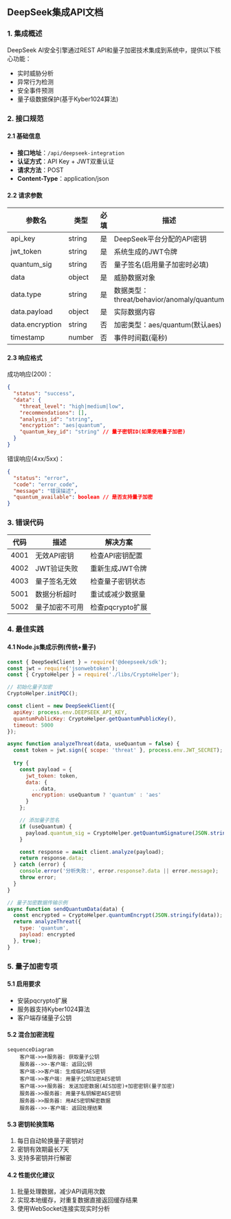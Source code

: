 ## DeepSeek集成API文档

### 1. 集成概述
DeepSeek AI安全引擎通过REST API和量子加密技术集成到系统中，提供以下核心功能：
- 实时威胁分析
- 异常行为检测
- 安全事件预测
- 量子级数据保护(基于Kyber1024算法)

### 2. 接口规范

#### 2.1 基础信息
- **接口地址**：`/api/deepseek-integration`
- **认证方式**：API Key + JWT双重认证
- **请求方法**：POST
- **Content-Type**：application/json

#### 2.2 请求参数
| 参数名 | 类型 | 必填 | 描述 |
|--------|------|------|------|
| api_key | string | 是 | DeepSeek平台分配的API密钥 |
| jwt_token | string | 是 | 系统生成的JWT令牌 |
| quantum_sig | string | 否 | 量子签名(启用量子加密时必填) |
| data | object | 是 | 威胁数据对象 |
| data.type | string | 是 | 数据类型：threat/behavior/anomaly/quantum |
| data.payload | object | 是 | 实际数据内容 |
| data.encryption | string | 否 | 加密类型：aes/quantum(默认aes) |
| timestamp | number | 否 | 事件时间戳(毫秒) |

#### 2.3 响应格式
成功响应(200)：
```json
{
  "status": "success",
  "data": {
    "threat_level": "high|medium|low",
    "recommendations": [],
    "analysis_id": "string",
    "encryption": "aes|quantum",
    "quantum_key_id": "string" // 量子密钥ID(如果使用量子加密)
  }
}
```

错误响应(4xx/5xx)：
```json
{
  "status": "error",
  "code": "error_code",
  "message": "错误描述",
  "quantum_available": boolean // 是否支持量子加密
}
```

### 3. 错误代码
| 代码 | 描述 | 解决方案 |
|------|------|----------|
| 4001 | 无效API密钥 | 检查API密钥配置 |
| 4002 | JWT验证失败 | 重新生成JWT令牌 |
| 4003 | 量子签名无效 | 检查量子密钥状态 |
| 5001 | 数据分析超时 | 重试或减少数据量 |
| 5002 | 量子加密不可用 | 检查pqcrypto扩展 |

### 4. 最佳实践

#### 4.1 Node.js集成示例(传统+量子)
```javascript
const { DeepSeekClient } = require('@deepseek/sdk');
const jwt = require('jsonwebtoken');
const { CryptoHelper } = require('./libs/CryptoHelper');

// 初始化量子加密
CryptoHelper.initPQC();

const client = new DeepSeekClient({
  apiKey: process.env.DEEPSEEK_API_KEY,
  quantumPublicKey: CryptoHelper.getQuantumPublicKey(),
  timeout: 5000
});

async function analyzeThreat(data, useQuantum = false) {
  const token = jwt.sign({ scope: 'threat' }, process.env.JWT_SECRET);
  
  try {
    const payload = {
      jwt_token: token,
      data: {
        ...data,
        encryption: useQuantum ? 'quantum' : 'aes'
      }
    };

    // 添加量子签名
    if (useQuantum) {
      payload.quantum_sig = CryptoHelper.getQuantumSignature(JSON.stringify(data));
    }

    const response = await client.analyze(payload);
    return response.data;
  } catch (error) {
    console.error('分析失败:', error.response?.data || error.message);
    throw error;
  }
}

// 量子加密数据传输示例
async function sendQuantumData(data) {
  const encrypted = CryptoHelper.quantumEncrypt(JSON.stringify(data));
  return analyzeThreat({ 
    type: 'quantum', 
    payload: encrypted 
  }, true);
}
```

### 5. 量子加密专项

#### 5.1 启用要求
- 安装pqcrypto扩展
- 服务器支持Kyber1024算法
- 客户端存储量子公钥

#### 5.2 混合加密流程
```mermaid
sequenceDiagram
    客户端->>+服务器: 获取量子公钥
    服务器-->>-客户端: 返回公钥
    客户端->>客户端: 生成临时AES密钥
    客户端->>客户端: 用量子公钥加密AES密钥
    客户端->>+服务器: 发送加密数据(AES加密)+加密密钥(量子加密)
    服务器->>服务器: 用量子私钥解密AES密钥
    服务器->>服务器: 用AES密钥解密数据
    服务器-->>-客户端: 返回处理结果
```

#### 5.3 密钥轮换策略
1. 每日自动轮换量子密钥对
2. 密钥有效期最长7天
3. 支持多密钥并行解密

#### 4.2 性能优化建议
1. 批量处理数据，减少API调用次数
2. 实现本地缓存，对重复数据直接返回缓存结果
3. 使用WebSocket连接实现实时分析
